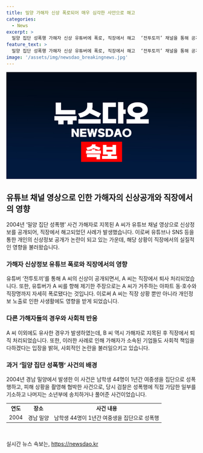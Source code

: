 ```yaml
---
title: 밀양 가해자 신상 폭로되어 매우 심각한 사안으로 해고
categories:
  - News
excerpt: >
  밀양 집단 성폭행 가해자 신상 유튜버에 폭로, 직장에서 해고  ‘전투토끼’ 채널을 통해 공개된 A 씨의 신상정보로 인해 직장에서 퇴사 처리됐다. 윤리 경영 강조하는 기업은 이에 대해 심각하게 받아들이고 철저한 윤리 경영을 약속했다. A 씨를 비방하는 유튜버의 폭로 영상으로 인해 A 씨가 다니던 기업과 아파트 커뮤니티에서 비난을 받았으며, 이에 퇴사 처리된 가해자들이 늘고 있다. 같은 사건으로 B 씨 역시 퇴직 처리됐는데, 과거 밀양에서 발생한 가해자들의 이야기가 재조명 받고 있다.
feature_text: >
  밀양 집단 성폭행 가해자 신상 유튜버에 폭로, 직장에서 해고  ‘전투토끼’ 채널을 통해 공개된 A 씨의 신상정보로 인해 직장에서 퇴사 처리됐다. 윤리 경영 강조하는 기업은 이에 대해 심각하게 받아들이고 철저한 윤리 경영을 약속했다. A 씨를 비방하는 유튜버의 폭로 영상으로 인해 A 씨가 다니던 기업과 아파트 커뮤니티에서 비난을 받았으며, 이에 퇴사 처리된 가해자들이 늘고 있다. 같은 사건으로 B 씨 역시 퇴직 처리됐는데, 과거 밀양에서 발생한 가해자들의 이야기가 재조명 받고 있다.
image: '/assets/img/newsdao_breakingnews.jpg'
---
```


<p><img src="/assets/img/newsdao_breakingnews.jpg" alt="cryptoinkorea 속보" /></p>

<h2 data-ke-size="size26">유튜브 채널 영상으로 인한 가해자의 신상공개와 직장에서의 영향</h2>

<p data-ke-size="size16">2004년 ‘밀양 집단 성폭행’ 사건 가해자로 지목된 A 씨가 유튜브 채널 영상으로 신상정보를 공개되어, 직장에서 해고되었던 사례가 발생했습니다. 이로써 유튜브나 SNS 등을 통한 개인의 신상정보 공개가 논란이 되고 있는 가운데, 해당 상황이 직장에서의 실질적인 영향을 불러왔습니다.</p>

<h3>가해자 신상정보 유튜브 폭로와 직장에서의 영향</h3>

<p data-ke-size="size16">유튜버 ‘전투토끼’를 통해 A 씨의 신상이 공개되면서, A 씨는 직장에서 퇴사 처리되었습니다. 또한, 유튜버가 A 씨를 향해 제기한 주장으로는 A 씨가 거주하는 아파트 동·호수와 직장명까지 자세히 폭로됐다는 것입니다. 이로써 A 씨는 직장 상황 뿐만 아니라 개인정보 노출로 인한 사생활에도 영향을 받게 되었습니다.</p>

<h3>다른 가해자들의 경우와 사회적 반응</h3>

<p data-ke-size="size16">A 씨 이외에도 유사한 경우가 발생하였는데, B 씨 역시 가해자로 지목된 후 직장에서 퇴직 처리되었습니다. 또한, 이러한 사례로 인해 가해자가 소속된 기업들도 사회적 책임을 다하겠다는 입장을 밝혀, 사회적인 논란을 불러일으키고 있습니다.</p>

<h3>과거 ‘밀양 집단 성폭행’ 사건의 배경</h3>

<p data-ke-size="size16">2004년 경남 밀양에서 발생한 이 사건은 남학생 44명이 1년간 여중생을 집단으로 성폭행하고, 피해 상황을 촬영해 협박한 사건으로, 당시 검찰은 성폭행에 직접 가담한 일부를 기소하고 나머지는 소년부에 송치하거나 풀어준 사건이었습니다.</p>

<table>
  <tr>
    <td style="text-align: center; height: 17px;"><b>연도</b></td>
    <td style="text-align: center; height: 17px;"><b>장소</b></td>
    <td style="text-align: center; height: 17px;"><b>사건 내용</b></td>
  </tr>
  <tr>
    <td style="text-align: center; height: 17px;">2004</td>
    <td style="text-align: center; height: 17px;">경남 밀양</td>
    <td style="text-align: center; height: 17px;">남학생 44명이 1년간 여중생을 집단으로 성폭행</td>
  </tr>
</table>

<p data-ke-size="size16">&nbsp;</p>
실시간 뉴스 속보는, <a href="https://newsdao.kr" rel="dofollow">https://newsdao.kr</a>


